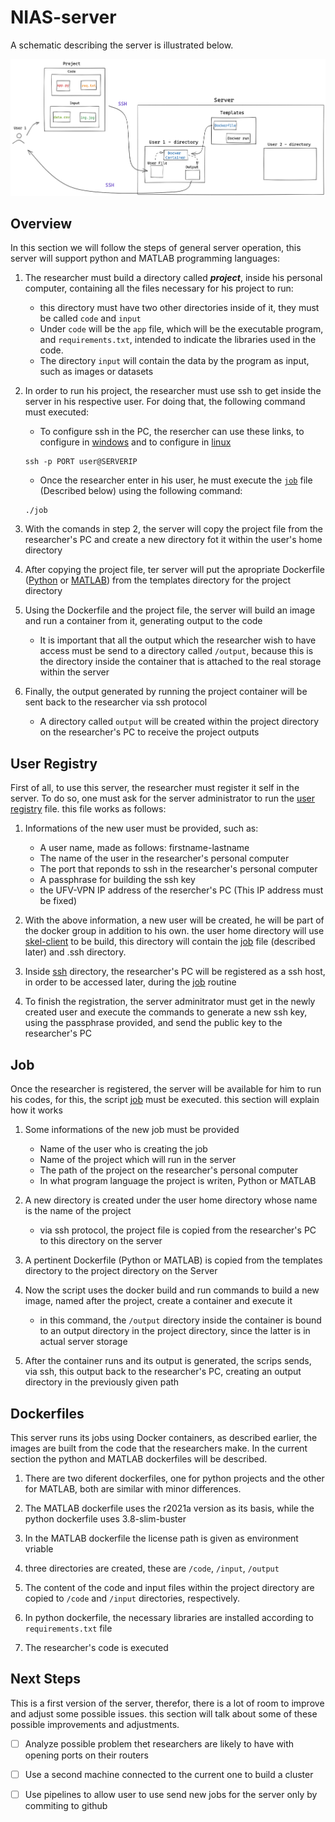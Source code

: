 # NIAS-server

A schematic describing the server is illustrated below. 

![](images/Imagem-servidor.png)

## Overview

In this section we will follow the steps of general server operation, this server will support python and MATLAB programming languages:

1. The researcher must build a directory called ***project***, inside his personal computer, containing all the files necessary for his project to run:
   - this directory must have two other directories inside of it, they must be called ``code`` and ``input``
   - Under ``code`` will be the ``app`` file, which will be the executable program, and ``requirements.txt``, intended to indicate the libraries used in the code.
   - The directory ``input`` will contain the data by the program as input, such as images or datasets

2. In order to run his project, the researcher must use ssh to get inside the server in his respective user. For doing that, the following command must executed:
   - To configure ssh in the PC, the resercher can use these links, to configure in [windows](https://docs.microsoft.com/en-us/windows-server/administration/openssh/openssh_install_firstuse) and to configure in [linux](https://ubuntu.com/server/docs/service-openssh) 
   ```
   ssh -p PORT user@SERVERIP
   ```
   - Once the researcher enter in his user, he must execute the [`job`](job.sh) file (Described below) using the following command:
   ```
   ./job
   ```
3. With the comands in step 2, the server will copy the project file from the researcher's PC and create a new directory fot it within the user's home directory

4. After copying the project file, ter server will put the apropriate Dockerfile ([Python](dockerfiles/dockerfile-python) or [MATLAB](dockerfiles/dockerfile-matlab)) from the templates directory for the project directory

5. Using the Dockerfile and the project file, the server will build an image and run a container from it, generating output to the code
   - It is important that all the output which the researcher wish to have access must be send to a directory called `/output`, because this is the directory inside the container that is attached to the real storage within the server

6. Finally, the output generated by running the project container will be sent back to the researcher via ssh protocol
   - A directory called `output` will be created within the project directory on the researcher's PC to receive the project outputs

## User Registry

First of all, to use this server, the researcher must register it self in the server. To do so, one must ask for the server administrator to run the [user registry](user-record.sh) file. this file works as follows:

  1. Informations of the new user must be provided, such as:
     - A user name, made as follows: firstname-lastname
     - The name of the user in the researcher's personal computer
     - The port that reponds to ssh in the researcher's personal computer
     - A passphrase for building the ssh key
     - the UFV-VPN IP address of the resercher's PC (This IP address must be fixed)
     
  2. With the above information, a new user will be created, he will be part of the docker group in addition to his own. the user home directory will use [skel-client](skel-client) to be build, this directory will contain the [job](job.sh) file (described later) and .ssh directory.
 
  3. Inside [ssh](skel-client/.ssh) directory, the researcher's PC will be registered as a ssh host, in order to be accessed later, during the [job](job.sh) routine

  4. To finish the registration, the server adminitrator must get in the newly created user and execute the commands to generate a new ssh key, using the passphrase provided, and send the public key to the researcher's PC  

## Job
Once the researcher is registered, the server will be available for him to run his codes, for this, the script [job](job.sh) must be executed. this section will explain how it works

1. Some informations of the new job must be provided
   - Name of the user who is creating the job
   - Name of the project which will run in the server
   - The path of the project on the researcher's personal computer
   - In what program language the project is writen, Python or MATLAB

2. A new directory is created under the user home directory whose name is the name of the project
   - via ssh protocol, the project file is copied from the researcher's PC to this directory on the server 

3. A pertinent Dockerfile (Python or MATLAB) is copied from the templates directory to the project directory on the Server

4. Now the script uses the docker build and run commands to build a new image, named after the project, create a container and execute it
   - in this command, the `/output` directory inside the container is bound to an output directory in the project directory, since the latter is in actual server storage

5. After the container runs and its output is generated, the scrips sends, via ssh, this output back to the researcher's PC, creating an output directory in the previously given path

## Dockerfiles

This server runs its jobs using Docker containers, as described earlier, the images are built from the code that the researchers make. In the current section the python and MATLAB dockerfiles will be described.

1. There are two diferent dockerfiles, one for python projects and the other for MATLAB, both are similar with minor differences.

2. The MATLAB dockerfile uses the r2021a version as its basis, while the python dockerfile uses 3.8-slim-buster

3. In the MATLAB dockerfile the license path is given as environment vriable

4. three directories are created, these are `/code`, `/input`, `/output`

5. The content of the code and input files within the project directory are copied to `/code` and `/input` directories, respectively.

6. In python dockerfile, the necessary libraries are installed according to `requirements.txt` file

7. The researcher's code is executed

## Next Steps

This is a first version of the server, therefor, there is a lot of room to improve and adjust some possible issues. this section will talk about some of these possible improvements and adjustments. 

 - [ ] Analyze possible problem thet researchers are likely to have with opening ports on their routers
 
 - [ ] Use a second machine connected to the current one to build a cluster
 
 - [ ] Use pipelines to allow user to use send new jobs for the server only by commiting to github  
